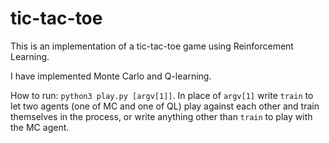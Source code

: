 # tic-tac-toe
This is an implementation of a tic-tac-toe game using Reinforcement Learning.

I have implemented Monte Carlo and Q-learning.

How to run: `python3 play.py [argv[1]]`. In place of `argv[1]` write `train` to let two agents (one of MC and one of QL) play against each other and train themselves in the process, or write anything other than `train` to play with the MC agent.
